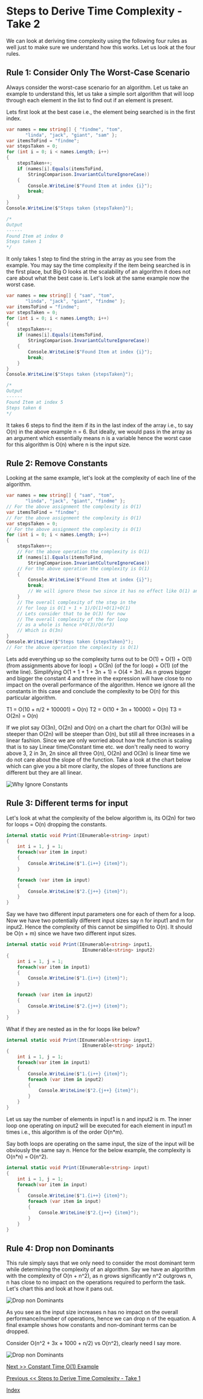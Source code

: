 # Steps to Derive Time Complexity - Take 2

We can look at deriving time complexity using the following four rules as well just to make sure we understand how this works. Let us look at the four rules.

## Rule 1: Consider Only The Worst-Case Scenario

Always consider the worst-case scenario for an algorithm. Let us take an example to understand this, let us take a simple sort algorithm that will loop through each element in the list to find out if an element is present.

Lets first look at the best case i.e., the element being searched is in the first index.

```csharp
var names = new string[] { "findme", "tom",
       "linda", "jack", "giant", "sam" };
var itemsToFind = "findme";
var stepsTaken = 0;
for (int i = 0; i < names.Length; i++)
{
    stepsTaken++;
    if (names[i].Equals(itemsToFind,
        StringComparison.InvariantCultureIgnoreCase))
    {
        Console.WriteLine($"Found Item at index {i}");
        break;
    }
}
Console.WriteLine($"Steps taken {stepsTaken}");

/*
Output
------
Found Item at index 0
Steps taken 1
*/
```

It only takes 1 step to find the string in the array as you see from the example. You may say the time complexity if the item being searched is in the first place, but Big O looks at the scalability of an algorithm it does not care about what the best case is. Let's look at the same example now the worst case.

```csharp
var names = new string[] { "sam", "tom",
       "linda", "jack", "giant", "findme" };
var itemsToFind = "findme";
var stepsTaken = 0;
for (int i = 0; i < names.Length; i++)
{
    stepsTaken++;
    if (names[i].Equals(itemsToFind,
        StringComparison.InvariantCultureIgnoreCase))
    {
        Console.WriteLine($"Found Item at index {i}");
        break;
    }
}
Console.WriteLine($"Steps taken {stepsTaken}");

/*
Output
------
Found Item at index 5
Steps taken 6
*/
```

It takes 6 steps to find the item if its in the last index of the array i.e., to say O(n) in the above example n = 6. But ideally, we would pass in the array as an argument which essentially means n is a variable hence the worst case for this algorithm is O(n) where n is the input size.

## Rule 2: Remove Constants

Looking at the same example, let's look at the complexity of each line of the algorithm.

```csharp
var names = new string[] { "sam", "tom",
       "linda", "jack", "giant", "findme" };
// For the above assignment the complexity is O(1)
var itemsToFind = "findme";
// For the above assignment the complexity is O(1)
var stepsTaken = 0;
// For the above assignment the complexity is O(1)
for (int i = 0; i < names.Length; i++)
{
    stepsTaken++;
    // For the above operation the complexity is O(1)
    if (names[i].Equals(itemsToFind,
        StringComparison.InvariantCultureIgnoreCase))
    // For the above operation the complexity is O(1)
    {
        Console.WriteLine($"Found Item at index {i}");
        break;
        // We will ignore these two since it has no effect like O(1) anyways
    }
    // The overall complexity of the step in the
    // for loop is O(1 + 1 + 1)/O(1)+O(1)+O(1)
    // Lets consider that to be O(3) for now
    // The overall complexity of the for loop
    // as a whole is hence n*O(3)/O(n*3)
    // Which is O(3n)
}
Console.WriteLine($"Steps taken {stepsTaken}");
// For the above operation the complexity is O(1)
```

Lets add everything up so the complexity turns out to be O(1) + O(1) + O(1) (from assignments above for loop) + O(3n) (of the for loop) + O(1) (of the write line). Simplifying O(1 + 1 + 1 + 3n + 1) = O(4 + 3n). As n grows bigger and bigger the constant 4 and three in the expression will have close to no impact on the overall performance of the algorithm. Hence we ignore all the constants in this case and conclude the complexity to be O(n) for this particular algorithm.

T1 = O(10 + n/2 + 100001) = O(n)
T2 = O(10 + 3n + 10000) = O(n)
T3 = O(2n) = O(n)

If we plot say O(3n), O(2n) and O(n) on a chart the chart for O(3n) will be steeper than O(2n) will be steeper than O(n), but still all three increases in a linear fashion. Since we are only worried about how the function is scaling that is to say Linear time/Constant time etc. we don't really need to worry above 3, 2 in 3n, 2n since all three O(n), O(2n) and O(3n) is linear time we do not care about the slope of the function. Take a look at the chart below which can give you a bit more clarity, the slopes of three functions are different but they are all linear.

![Why Ignore Constants](./img/bigocomplexityconstants.jpg)

## Rule 3: Different terms for input

Let's look at what the complexity of the below algorithm is, its O(2n) for two for loops = O(n) dropping the constants.

```csharp
internal static void Print(IEnumerable<string> input)
{
    int i = 1, j = 1;
    foreach(var item in input)
    {
        Console.WriteLine($"1.{i++} {item}");
    }

    foreach (var item in input)
    {
        Console.WriteLine($"2.{j++} {item}");
    }
}
```

Say we have two different input parameters one for each of them for a loop. Now we have two potentially different input sizes say n for input1 and m for input2. Hence the complexity of this cannot be simplified to O(n). It should be O(n + m) since we have two different input sizes.

```csharp
internal static void Print(IEnumerable<string> input1,
                            IEnumerable<string> input2)
{
    int i = 1, j = 1;
    foreach(var item in input1)
    {
        Console.WriteLine($"1.{i++} {item}");
    }

    foreach (var item in input2)
    {
        Console.WriteLine($"2.{j++} {item}");
    }
}
```

What if they are nested as in the for loops like below?

```csharp
internal static void Print(IEnumerable<string> input1,
                            IEnumerable<string> input2)
{
    int i = 1, j = 1;
    foreach(var item in input1)
    {
        Console.WriteLine($"1.{i++} {item}");
        foreach (var item in input2)
        {
            Console.WriteLine($"2.{j++} {item}");
        }
    }
}
```

Let us say the number of elements in input1 is n and input2 is m. The inner loop one operating on input2 will be executed for each element in input1 m times i.e., this algorithm is of the order O(n\*m).

Say both loops are operating on the same input, the size of the input will be obviously the same say n. Hence for the below example, the complexity is O(n\*n) = O(n^2).

```csharp
internal static void Print(IEnumerable<string> input)
{
    int i = 1, j = 1;
    foreach(var item in input)
    {
        Console.WriteLine($"1.{i++} {item}");
        foreach (var item in input)
        {
            Console.WriteLine($"2.{j++} {item}");
        }
    }
}
```

## Rule 4: Drop non Dominants

This rule simply says that we only need to consider the most dominant term while determining the complexity of an algorithm. Say we have an algorithm with the complexity of O(n + n^2), as n grows significantly n^2 outgrows n, n has close to no impact on the operations required to perform the task. Let's chart this and look at how it pans out.

![Drop non Dominants](./img/domination.jpg)

As you see as the input size increases n has no impact on the overall performance/number of operations, hence we can drop n of the equation. A final example shows how constants and non-dominant terms can be dropped.

Consider O(n^2 + 3x + 1000 + n/2) vs O(n^2), clearly need I say more.

![Drop non Dominants](./img/domination2.jpg)

[Next >> Constant Time O(1) Example](./ConstantTime.md)

[Previous << Steps to Derive Time Complexity - Take 1](./StepstoDeriveTimeComplexity.md)

[Index](./README.md)
